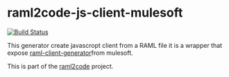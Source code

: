 # raml2code-js-client-mulesoft

[![Build Status](https://img.shields.io/travis/gextech/raml2code-js-client-mulesoft/master.svg?style=flat)](https://travis-ci.org/gextech/raml2code-js-client-mulesoft)

This generator create javascropt client from a RAML file it is a wrapper that expose
[raml-client-generator](https://github.com/mulesoft/raml-client-generator)from mulesoft.

This is part of the [raml2code](git@github.com:gextech/raml2code.git) project.